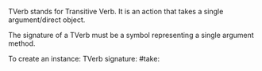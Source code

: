 TVerb stands for Transitive Verb. It is an action that takes a single argument/direct object.

The signature of a TVerb must be a symbol representing a single argument method.

To create an instance:
	TVerb signature: #take: